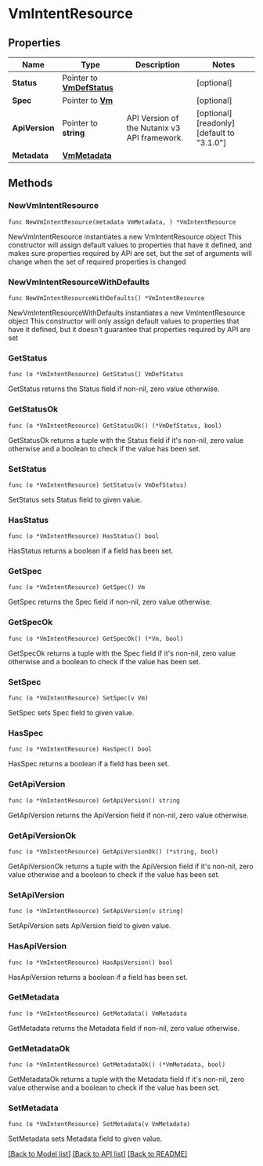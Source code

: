 # VmIntentResource

## Properties

Name | Type | Description | Notes
------------ | ------------- | ------------- | -------------
**Status** | Pointer to [**VmDefStatus**](VmDefStatus.md) |  | [optional] 
**Spec** | Pointer to [**Vm**](Vm.md) |  | [optional] 
**ApiVersion** | Pointer to **string** | API Version of the Nutanix v3 API framework. | [optional] [readonly] [default to "3.1.0"]
**Metadata** | [**VmMetadata**](VmMetadata.md) |  | 

## Methods

### NewVmIntentResource

`func NewVmIntentResource(metadata VmMetadata, ) *VmIntentResource`

NewVmIntentResource instantiates a new VmIntentResource object
This constructor will assign default values to properties that have it defined,
and makes sure properties required by API are set, but the set of arguments
will change when the set of required properties is changed

### NewVmIntentResourceWithDefaults

`func NewVmIntentResourceWithDefaults() *VmIntentResource`

NewVmIntentResourceWithDefaults instantiates a new VmIntentResource object
This constructor will only assign default values to properties that have it defined,
but it doesn't guarantee that properties required by API are set

### GetStatus

`func (o *VmIntentResource) GetStatus() VmDefStatus`

GetStatus returns the Status field if non-nil, zero value otherwise.

### GetStatusOk

`func (o *VmIntentResource) GetStatusOk() (*VmDefStatus, bool)`

GetStatusOk returns a tuple with the Status field if it's non-nil, zero value otherwise
and a boolean to check if the value has been set.

### SetStatus

`func (o *VmIntentResource) SetStatus(v VmDefStatus)`

SetStatus sets Status field to given value.

### HasStatus

`func (o *VmIntentResource) HasStatus() bool`

HasStatus returns a boolean if a field has been set.

### GetSpec

`func (o *VmIntentResource) GetSpec() Vm`

GetSpec returns the Spec field if non-nil, zero value otherwise.

### GetSpecOk

`func (o *VmIntentResource) GetSpecOk() (*Vm, bool)`

GetSpecOk returns a tuple with the Spec field if it's non-nil, zero value otherwise
and a boolean to check if the value has been set.

### SetSpec

`func (o *VmIntentResource) SetSpec(v Vm)`

SetSpec sets Spec field to given value.

### HasSpec

`func (o *VmIntentResource) HasSpec() bool`

HasSpec returns a boolean if a field has been set.

### GetApiVersion

`func (o *VmIntentResource) GetApiVersion() string`

GetApiVersion returns the ApiVersion field if non-nil, zero value otherwise.

### GetApiVersionOk

`func (o *VmIntentResource) GetApiVersionOk() (*string, bool)`

GetApiVersionOk returns a tuple with the ApiVersion field if it's non-nil, zero value otherwise
and a boolean to check if the value has been set.

### SetApiVersion

`func (o *VmIntentResource) SetApiVersion(v string)`

SetApiVersion sets ApiVersion field to given value.

### HasApiVersion

`func (o *VmIntentResource) HasApiVersion() bool`

HasApiVersion returns a boolean if a field has been set.

### GetMetadata

`func (o *VmIntentResource) GetMetadata() VmMetadata`

GetMetadata returns the Metadata field if non-nil, zero value otherwise.

### GetMetadataOk

`func (o *VmIntentResource) GetMetadataOk() (*VmMetadata, bool)`

GetMetadataOk returns a tuple with the Metadata field if it's non-nil, zero value otherwise
and a boolean to check if the value has been set.

### SetMetadata

`func (o *VmIntentResource) SetMetadata(v VmMetadata)`

SetMetadata sets Metadata field to given value.



[[Back to Model list]](../README.md#documentation-for-models) [[Back to API list]](../README.md#documentation-for-api-endpoints) [[Back to README]](../README.md)


